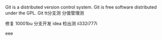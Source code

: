 Git is a distributed version control system.
Git is free software distributed under the GPL.
Git tt分支测 分值管理测

修复 10001bu
分支开发
idea 检出测
ii332i777i


eee
